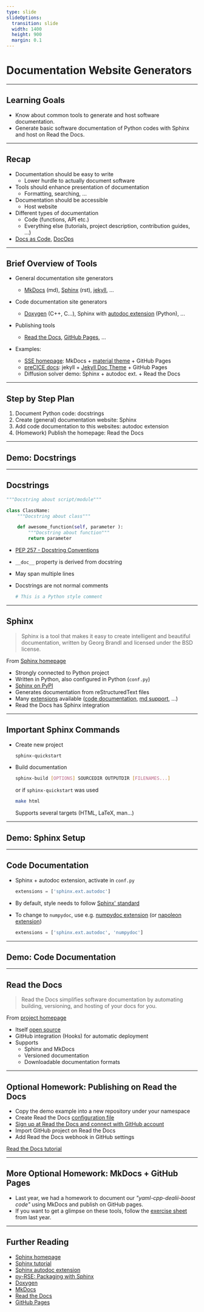 ```yaml
---
type: slide
slideOptions:
  transition: slide
  width: 1400
  height: 900
  margin: 0.1
---
```


<style>
  .reveal strong {
    font-weight: bold;
    color: orange;
  }
  .reveal p {
    text-align: left;
  }
  .reveal section h1 {
    color: orange;
  }
  .reveal section h2 {
    color: orange;
  }
  .reveal code {
    font-family: 'Ubuntu Mono';
    color: orange;
  }
  .reveal section img {
    background:none;
    border:none;
    box-shadow:none;
  }
</style>

# Documentation Website Generators

---

## Learning Goals

- Know about common tools to generate and host software documentation.
- Generate basic software documentation of Python codes with Sphinx and host on Read the Docs.

---

## Recap

- Documentation should be easy to write
    - Lower hurdle to actually document software
- Tools should enhance presentation of documentation
    - Formatting, searching, ...
- Documentation should be accessible
    - Host website
- Different types of documentation
    - Code (functions, API etc.)
    - Everything else (tutorials, project description, contribution guides, ...)
- [Docs as Code](https://www.writethedocs.org/guide/docs-as-code/), [DocOps](https://www.writethedocs.org/guide/doc-ops/)

---

## Brief Overview of Tools

- General documentation site generators
    - [MkDocs](https://www.mkdocs.org) (md), [Sphinx](https://www.sphinx-doc.org/en/master/) (rst), [jekyll](https://jekyllrb.com/), ...
- Code documentation site generators
    - [Doxygen](https://www.doxygen.nl) (C++, C...), Sphinx with [autodoc extension](https://www.sphinx-doc.org/en/master/usage/extensions/autodoc.html) (Python), ...
- Publishing tools
    - [Read the Docs](https://readthedocs.org/), [GitHub Pages](https://pages.github.com/), ...

- Examples:
    - [SSE homepage](https://simulation-software-engineering.github.io/homepage/): MkDocs + [material theme](https://squidfunk.github.io/mkdocs-material/) + GitHub Pages
    - [preCICE docs](https://precice.org/): jekyll + [Jekyll Doc Theme](https://idratherbewriting.com/documentation-theme-jekyll) + GitHub Pages
    - Diffusion solver demo: Sphinx + autodoc ext. + Read the Docs

---

## Step by Step Plan

1. Document Python code: docstrings
2. Create (general) documentation website: Sphinx
3. Add code documentation to this websites: autodoc extension
4. (Homework) Publish the homepage: Read the Docs

---

## Demo: Docstrings

---

## Docstrings

```python
"""Docstring about script/module"""

class ClassName:
    """Docstring about class"""

    def awesome_function(self, parameter ):
        """Docstring about function"""
        return parameter
```

- [PEP 257 - Docstring Conventions](https://www.python.org/dev/peps/pep-0257/)
- `__doc__` property is derived from docstring
- May span multiple lines
- Docstrings are not normal comments

  ```python
  # This is a Python style comment
  ```

---

## Sphinx

> Sphinx is a tool that makes it easy to create intelligent and beautiful documentation, written by Georg Brandl and licensed under the BSD license.

From [Sphinx homepage](https://www.sphinx-doc.org/en/master/)

- Strongly connected to Python project
- Written in Python, also configured in Python (`conf.py`)
- [Sphinx on PyPI](https://pypi.org/project/Sphinx/)
- Generates documentation from reStructuredText files
- Many [extensions](https://www.sphinx-doc.org/en/master/usage/extensions/index.html) available ([code documentation](https://www.sphinx-doc.org/en/master/usage/extensions/autodoc.html), [md support](https://www.sphinx-doc.org/en/master/usage/markdown.html), ...)
- Read the Docs has Sphinx integration

---

## Important Sphinx Commands

- Create new project

  ```bash
  sphinx-quickstart
  ```

- Build documentation

  ```bash
  sphinx-build [OPTIONS] SOURCEDIR OUTPUTDIR [FILENAMES...]
  ```

  or if `sphinx-quickstart` was used

  ```bash
  make html
  ```

  Supports several targets (HTML, LaTeX, man...)

---

## Demo: Sphinx Setup

---

## Code Documentation

- Sphinx + autodoc extension, activate in `conf.py`

  ```python
  extensions = ['sphinx.ext.autodoc']
  ```

- By default, style needs to follow [Sphinx' standard](https://sphinx-rtd-tutorial.readthedocs.io/en/latest/docstrings.html)
- To change to `numpydoc`, use e.g. [numpydoc extension](https://numpydoc.readthedocs.io/en/latest/index.html) (or [napoleon extension](https://www.sphinx-doc.org/en/master/usage/extensions/napoleon.html))

  ```python
  extensions = ['sphinx.ext.autodoc', 'numpydoc']
  ```

---

## Demo: Code Documentation

---

## Read the Docs

> Read the Docs simplifies software documentation by automating building, versioning, and hosting of your docs for you.

From [project homepage](https://readthedocs.org/)

- Itself [open source](https://github.com/readthedocs)
- GitHub integration (Hooks) for automatic deployment
- Supports
    - Sphinx and MkDocs
    - Versioned documentation
    - Downloadable documentation formats

---

## Optional Homework: Publishing on Read the Docs

- Copy the demo example into a new repository under your namespace
- Create Read the Docs [configuration file](https://docs.readthedocs.io/en/stable/config-file/v2.html)
- [Sign up at Read the Docs and connect with GitHub account](https://readthedocs.org/accounts/signup/)
- Import GitHub project on Read the Docs
- Add Read the Docs webhook in GitHub settings

[Read the Docs tutorial](https://docs.readthedocs.io/en/stable/tutorial/index.html)

---

## More Optional Homework: MkDocs + GitHub Pages

- Last year, we had a homework to document our *"yaml-cpp-dealii-boost code"* using MkDocs and publish on GitHub pages.
- If you want to get a glimpse on these tools, follow the [exercise sheet](https://github.com/Simulation-Software-Engineering/Lecture-Material/blob/ab8476624c39c20198afbc5f9773775fad62785e/04_documentation/tools_exercise.md) from last year.

---

## Further Reading

- [Sphinx homepage](https://www.sphinx-doc.org/en/master/)
- [Sphinx tutorial](https://www.sphinx-doc.org/en/master/tutorial/index.html)
- [Sphinx autodoc extension](https://www.sphinx-doc.org/en/master/usage/extensions/autodoc.html)
- [py-RSE: Packaging with Sphinx](https://merely-useful.tech/py-rse/packaging.html#packaging-sphinx)
- [Doxygen](https://www.doxygen.nl/)
- [MkDocs](https://www.mkdocs.org)
- [Read the Docs](https://readthedocs.org/)
- [GitHub Pages](https://pages.github.com/)

